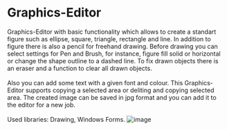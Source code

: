 # Graphics-Editor
Graphics-Editor with basic functionality which allows to create a standart figure such as ellipse, square, triangle, rectangle and line. 
In addition to figure there is also a pencil for freehand drawing. 
Before drawing you can select settings for Pen and Brush, for instance, figure fill solid or horizontal or change the shape outline to a dashed line. To fix drawn objects there is an eraser and a function to clear all drawn objects. <br /><br />
Also you can add some text with a given font and colour. 
This Graphics-Editor supports copying a selected area or deliting and copying selected area.
The created image can be saved in jpg format and you can add it to the editor for a new job.<br /><br />
Used libraries: Drawing, Windows Forms.
![image](https://user-images.githubusercontent.com/93132788/236667337-169db245-0f1b-4293-90ae-7e66fefdb15d.png)

